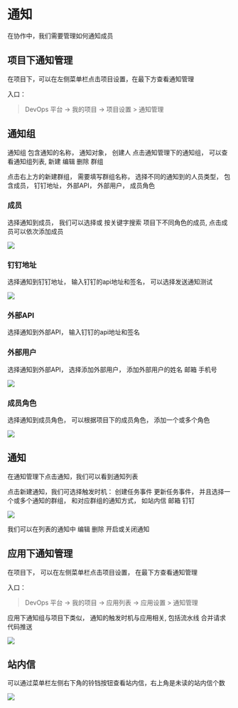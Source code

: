 # 通知

在协作中，我们需要管理如何通知成员

## 项目下通知管理
在项目下，可以在左侧菜单栏点击项目设置，在最下方查看通知管理

入口：

> DevOps 平台 -> 我的项目 -> 项目设置 > 通知管理

## 通知组

通知组 包含通知的名称， 通知对象， 创建人
点击通知管理下的通知组， 可以查看通知组列表, 新建 编辑 删除 群组

点击右上方的新建群组， 需要填写群组名称， 选择不同的通知到的人员类型， 包含成员， 钉钉地址， 外部API， 外部用户， 成员角色

### 成员
选择通知到成员， 我们可以选择或 按关键字搜索 项目下不同角色的成员, 点击成员可以依次添加成员

![](http://terminus-paas.oss-cn-hangzhou.aliyuncs.com/paas-doc/2021/07/31/eed2ede5-4c02-459d-9616-31b251de6adf.png)

### 钉钉地址

选择通知到钉钉地址， 输入钉钉的api地址和签名， 可以选择发送通知测试

![](http://terminus-paas.oss-cn-hangzhou.aliyuncs.com/paas-doc/2021/07/31/67d38700-7a0d-4ca5-b52a-19027dcb28d4.png)

### 外部API
选择通知到外部API， 输入钉钉的api地址和签名

### 外部用户
选择通知到外部API， 选择添加外部用户， 添加外部用户的姓名 邮箱 手机号

![](http://terminus-paas.oss-cn-hangzhou.aliyuncs.com/paas-doc/2021/07/31/75104e7c-8852-41a1-9f3c-335d36cf8c5c.png)

### 成员角色
选择通知到成员角色， 可以根据项目下的成员角色， 添加一个或多个角色

![](http://terminus-paas.oss-cn-hangzhou.aliyuncs.com/paas-doc/2021/07/31/16a09923-9835-4de1-b7fa-9cceed37c634.png)

## 通知

在通知管理下点击通知，我们可以看到通知列表

点击新建通知，我们可选择触发时机： 创建任务事件 更新任务事件， 并且选择一个或多个通知的群组， 和对应群组的通知方式， 如站内信 邮箱 钉钉

![](http://terminus-paas.oss-cn-hangzhou.aliyuncs.com/paas-doc/2021/07/31/92165c51-cbd5-4162-991a-bf74634572da.png)

我们可以在列表的通知中 编辑 删除 开启或关闭通知


## 应用下通知管理
在项目下， 可以在左侧菜单栏点击项目设置， 在最下方查看通知管理

入口：

> DevOps 平台 -> 我的项目 -> 应用列表 -> 应用设置 > 通知管理

应用下通知组与项目下类似， 通知的触发时机与应用相关, 包括流水线 合并请求 代码推送

![](http://terminus-paas.oss-cn-hangzhou.aliyuncs.com/paas-doc/2021/07/31/9cfc1f8f-4094-4e4f-8ed2-3b1114729fb8.png)

## 站内信

可以通过菜单栏左侧右下角的铃铛按钮查看站内信，右上角是未读的站内信个数

![](http://terminus-paas.oss-cn-hangzhou.aliyuncs.com/paas-doc/2021/07/31/7e7b155c-9923-4724-94e8-ccfa990946f8.png)
